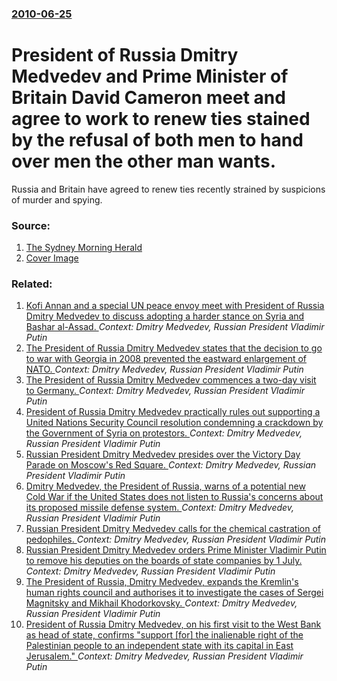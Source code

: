 ### [2010-06-25](/news/2010/06/25/index.md)

# President of Russia Dmitry Medvedev and Prime Minister of Britain David Cameron meet and agree to work to renew ties stained by the refusal of both men to hand over men the other man wants. 

Russia and Britain have agreed to renew ties recently strained by suspicions of murder and spying.


### Source:

1. [The Sydney Morning Herald](http://news.smh.com.au/breaking-news-world/uk-russia-to-renew-strained-ties-20100626-zact.html)
1. [Cover Image](http://images.smh.com.au/2011/08/09/2545355/facebook-thumb-smh.png)

### Related:

1. [Kofi Annan and a special UN peace envoy meet with President of Russia Dmitry Medvedev to discuss adopting a harder stance on Syria and Bashar al-Assad. ](/news/2012/03/25/kofi-annan-and-a-special-un-peace-envoy-meet-with-president-of-russia-dmitry-medvedev-to-discuss-adopting-a-harder-stance-on-syria-and-basha.md) _Context: Dmitry Medvedev, Russian President Vladimir Putin_
2. [The President of Russia Dmitry Medvedev states that the decision to go to war with Georgia in 2008 prevented the eastward enlargement of NATO. ](/news/2011/11/21/the-president-of-russia-dmitry-medvedev-states-that-the-decision-to-go-to-war-with-georgia-in-2008-prevented-the-eastward-enlargement-of-nat.md) _Context: Dmitry Medvedev, Russian President Vladimir Putin_
3. [The President of Russia Dmitry Medvedev commences a two-day visit to Germany. ](/news/2011/07/18/the-president-of-russia-dmitry-medvedev-commences-a-two-day-visit-to-germany.md) _Context: Dmitry Medvedev, Russian President Vladimir Putin_
4. [President of Russia Dmitry Medvedev practically rules out supporting a United Nations Security Council resolution condemning a crackdown by the Government of Syria on protestors. ](/news/2011/06/20/president-of-russia-dmitry-medvedev-practically-rules-out-supporting-a-united-nations-security-council-resolution-condemning-a-crackdown-by.md) _Context: Dmitry Medvedev, Russian President Vladimir Putin_
5. [Russian President Dmitry Medvedev presides over the Victory Day Parade on Moscow's Red Square. ](/news/2011/05/9/russian-president-dmitry-medvedev-presides-over-the-victory-day-parade-on-moscow-s-red-square.md) _Context: Dmitry Medvedev, Russian President Vladimir Putin_
6. [Dmitry Medvedev, the President of Russia, warns of a potential new Cold War if the United States does not listen to Russia's concerns about its proposed missile defense system. ](/news/2011/05/18/dmitry-medvedev-the-president-of-russia-warns-of-a-potential-new-cold-war-if-the-united-states-does-not-listen-to-russia-s-concerns-about.md) _Context: Dmitry Medvedev, Russian President Vladimir Putin_
7. [Russian President Dmitry Medvedev calls for the chemical castration of pedophiles. ](/news/2011/05/10/russian-president-dmitry-medvedev-calls-for-the-chemical-castration-of-pedophiles.md) _Context: Dmitry Medvedev, Russian President Vladimir Putin_
8. [Russian President Dmitry Medvedev orders Prime Minister Vladimir Putin to remove his deputies on the boards of state companies by 1 July. ](/news/2011/04/3/russian-president-dmitry-medvedev-orders-prime-minister-vladimir-putin-to-remove-his-deputies-on-the-boards-of-state-companies-by-1-july.md) _Context: Dmitry Medvedev, Russian President Vladimir Putin_
9. [The President of Russia, Dmitry Medvedev, expands the Kremlin's human rights council and authorises it to investigate the cases of Sergei Magnitsky and Mikhail Khodorkovsky. ](/news/2011/02/2/the-president-of-russia-dmitry-medvedev-expands-the-kremlin-s-human-rights-council-and-authorises-it-to-investigate-the-cases-of-sergei-ma.md) _Context: Dmitry Medvedev, Russian President Vladimir Putin_
10. [President of Russia Dmitry Medvedev, on his first visit to the West Bank as head of state, confirms "support [for] the inalienable right of the Palestinian people to an independent state with its capital in East Jerusalem." ](/news/2011/01/18/president-of-russia-dmitry-medvedev-on-his-first-visit-to-the-west-bank-as-head-of-state-confirms-support-for-the-inalienable-right-of.md) _Context: Dmitry Medvedev, Russian President Vladimir Putin_
